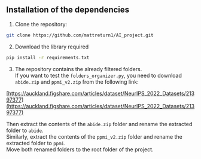 ## Installation of the dependencies

1. Clone the repository:

```bash
git clone https://github.com/mattreturn1/AI_project.git
```

2. Download the library required

```bash
pip install -r requirements.txt
```

3. The repository contains the already filtered folders.  
   If you want to test the `folders_organizer.py`, you need to download `abide.zip` and `ppmi_v2.zip` from the following link:

[https://auckland.figshare.com/articles/dataset/NeurIPS_2022_Datasets/21397377](https://auckland.figshare.com/articles/dataset/NeurIPS_2022_Datasets/21397377)

Then extract the contents of the `abide.zip` folder and rename the extracted folder to `abide`.  
Similarly, extract the contents of the `ppmi_v2.zip` folder and rename the extracted folder to `ppmi`.  
Move both renamed folders to the root folder of the project.